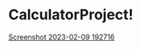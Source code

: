 # CalculatorProject!

[Screenshot 2023-02-09 192716](https://user-images.githubusercontent.com/97625601/217958405-6648d44a-275c-45f3-951d-904426db2a2b.png)
